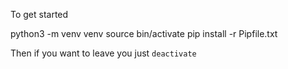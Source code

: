 To get started

  python3 -m venv venv
  source bin/activate
  pip install -r Pipfile.txt

Then if you want to leave you just `deactivate`

